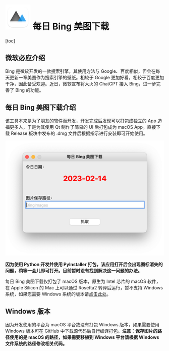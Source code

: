 # <img src="./res/icon.png" style="width:80px"> 每日 Bing 美图下载

[toc]

## 微软必应介绍

Bing 是微软开发的一款搜索引擎，其使用方法与 Google、百度相似，但会在每天更新一章美图作为搜索引擎的壁纸。相较于 Google 更加好看，相较于百度更加干净，因此备受欢迎。近日，微软宣布将大火的 ChatGPT 接入 Bing，进一步完善了 Bing 的功能。

## 每日 Bing 美图下载介绍

该工具本来是为了朋友的软件而开发，开发完成后发现可以打包成独立的 App 造福更多人，于是为其使用 Qt 制作了简易的 UI 后打包成为 macOS App。直接下载 Release 板块中发布的 .dmg 文件后根据指示进行安装即可开始使用。

<img src="./res/app.png" alt="image-20230214171145296" style="zoom:50%;" />

**因为使用 Python 开发并使用 PyInstaller 打包，该应用打开后会出现图标消失的问题，稍等一会儿即可打开。目前暂时没有找到解决这一问题的办法。**

每日 Bing 美图下载仅打包了 macOS 版本，原生为 Intel 芯片的 macOS 软件，在 Apple Silicon 的 Mac 上可以通过 Rosetta2 转译后运行，暂不支持 Windows 系统，如果您需要 Windows 系统的版本请[点击此处](#1)。

## Windows 版本

<span id="1">因为开发使用的平台为 macOS 平台故没有打包 Windows 版本</span>，如果需要使用 Windows 版本可在 GitHub 中下载源代码后自行编译打包。**注意：保存图片的路径使用的是 macOS 的路径，如果需要移植到 Windows 平台请根据 Windows 文件系统的路径修改相关代码。**
